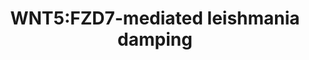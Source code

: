 ---
annotations:
- type: Pathway Ontology
  value: Leishmaniasis pathway
authors:
- ReactomeTeam
- DeSl
description: Wnt-5a (WNT5) is known for being a highly specific regulated gene in
  response to microbial infection (Blumenthal et al. 2006, Pereira et al. 2008 & Ljungberg
  et al. 2019) including leishmaniasis (Chakraborty et al. 2017), where it seems to
  be involve in mechanisms that dampen the parasite load within main host macrophages
  (Chakraborty et al. 2017). In addition, WNT5 is a highly responsive gene in human
  macrophages present in chronic diseases such as rheumatoid arthritis (Sen et al.
  2000), cancer (Pukrop et al. 2006), atherosclerosis (Christman et al. 2008) and
  obesity (Ouchi et al. 2010 & Ljungberg et al. 2019).<br><br>Frizzled-7 (FZD7) acts
  as a receptor of WNT5 which, upon binding, is implicated in the initiation of the
  non-canonical WNT pathway that ends up in the re-accommodation of the cytoskeleton
  to allow a process called planar cell polarity (PCP) (Ljungberg et al. 2019). The
  activation of the WNT5:FZD7 non-canonical signalling cascade that drives PCP is
  being studied for its involvement in inflammatory responses (Shao et al. 2016).
  Treatment of RAW264.7 macrophages with recombinant Wnt5a induced NADPH oxidase-mediated
  ROS production, which has been suggested to contribute to the macrophage control
  of L. donovani. Consequently, detailed understanding of how WNT signaling network
  defines host responses to infection could be important to identify potential targets
  (Ljungberg et al. 2019).  View original pathway at [http://www.reactome.org/PathwayBrowser/#DIAGRAM=9673324
  Reactome].
last-edited: 2021-01-25
organisms:
- Homo sapiens
redirect_from:
- /index.php/Pathway:WP5005
- /instance/WP5005
schema-jsonld:
- '@context': https://schema.org/
  '@id': https://wikipathways.github.io/pathways/WP5005.html
  '@type': Dataset
  creator:
    '@type': Organization
    name: WikiPathways
  description: Wnt-5a (WNT5) is known for being a highly specific regulated gene in
    response to microbial infection (Blumenthal et al. 2006, Pereira et al. 2008 &
    Ljungberg et al. 2019) including leishmaniasis (Chakraborty et al. 2017), where
    it seems to be involve in mechanisms that dampen the parasite load within main
    host macrophages (Chakraborty et al. 2017). In addition, WNT5 is a highly responsive
    gene in human macrophages present in chronic diseases such as rheumatoid arthritis
    (Sen et al. 2000), cancer (Pukrop et al. 2006), atherosclerosis (Christman et
    al. 2008) and obesity (Ouchi et al. 2010 & Ljungberg et al. 2019).<br><br>Frizzled-7
    (FZD7) acts as a receptor of WNT5 which, upon binding, is implicated in the initiation
    of the non-canonical WNT pathway that ends up in the re-accommodation of the cytoskeleton
    to allow a process called planar cell polarity (PCP) (Ljungberg et al. 2019).
    The activation of the WNT5:FZD7 non-canonical signalling cascade that drives PCP
    is being studied for its involvement in inflammatory responses (Shao et al. 2016).
    Treatment of RAW264.7 macrophages with recombinant Wnt5a induced NADPH oxidase-mediated
    ROS production, which has been suggested to contribute to the macrophage control
    of L. donovani. Consequently, detailed understanding of how WNT signaling network
    defines host responses to infection could be important to identify potential targets
    (Ljungberg et al. 2019).  View original pathway at [http://www.reactome.org/PathwayBrowser/#DIAGRAM=9673324
    Reactome].
  keywords:
  - NADPH
  - NOX1
  - H+
  - 'p-DVL2 '
  - 'NOXO1 '
  - unknown kinase
  - WNT5:FZD7
  - WNT5A(36-380)
  - 'p-S-DVL1 '
  - RAC1:GTP
  - p-S63,S73-JUN
  - 'pp-DVL1 '
  - 'GTP '
  - 'NOXA1 '
  - 'pp-DVL3 '
  - 'NOX1 '
  - p-DVL
  - 'CYBA '
  - 'p-DVL3 '
  - WNT5:FZD7:pp-DVL
  - NOX1 Complex
  - complex:WNT5:FZD7:pp-DVL:RAC1:GTP
  - NADP+
  - ATP
  - 'N4GlycoAsn-PalmS WNT5A(36-380) '
  - N4GlycoAsn-PalmS
  - 'RAC1 '
  - ADP
  - WNT5:FZD7:pp-DVL:RAC1:GTP
  - 'FZD7 '
  - 'pp-DVL2 '
  - MAPK8
  - WNT5:FZD7:p-DVL
  - p-T,Y-MAPK8
  - JUN
  - O2.-
  - FZD7
  - O2
  license: CC0
  name: WNT5:FZD7-mediated leishmania damping
seo: CreativeWork
title: WNT5:FZD7-mediated leishmania damping
wpid: WP5005
---